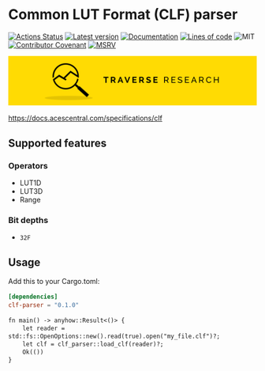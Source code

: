 # Common LUT Format (CLF) parser

[![Actions Status](https://github.com/Traverse-Research/clf-parser/actions/workflows/ci.yml/badge.svg)](https://github.com/Traverse-Research/clf-parser/actions)
[![Latest version](https://img.shields.io/crates/v/clf-parser.svg?logo=rust)](https://crates.io/crates/clf-parser)
[![Documentation](https://docs.rs/clf-parser/badge.svg)](https://docs.rs/clf-parser)
[![Lines of code](https://tokei.rs/b1/github/Traverse-Research/clf-parser)](https://github.com/Traverse-Research/clf-parser)
![MIT](https://img.shields.io/badge/license-MIT-blue.svg)
[![Contributor Covenant](https://img.shields.io/badge/contributor%20covenant-v1.4%20adopted-ff69b4.svg)](./CODE_OF_CONDUCT.md)
[![MSRV](https://img.shields.io/badge/rustc-1.74.0+-ab6000.svg)](https://blog.rust-lang.org/2023/11/16/Rust-1.74.0.html)

[![Banner](banner.png)](https://traverseresearch.nl)

https://docs.acescentral.com/specifications/clf

## Supported features

### Operators

- LUT1D
- LUT3D
- Range

### Bit depths

- `32F`

## Usage

Add this to your Cargo.toml:

```toml
[dependencies]
clf-parser = "0.1.0"
```

```rust,no_run
fn main() -> anyhow::Result<()> {
    let reader = std::fs::OpenOptions::new().read(true).open("my_file.clf")?;
    let clf = clf_parser::load_clf(reader)?;
    Ok(())
}
```
